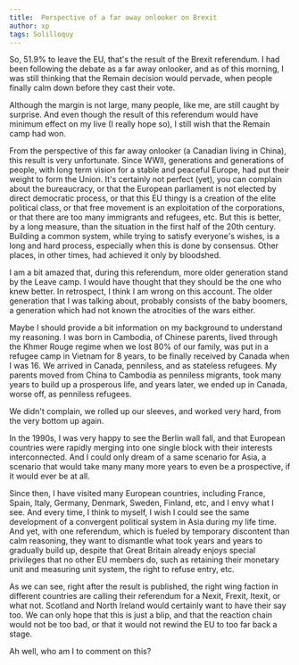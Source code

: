 ```yaml
---
title:  Perspective of a far away onlooker on Brexit
author: xp
tags: Solilloquy
---
```

So, 51.9% to leave the EU, that's the result of the Brexit referendum. I had been following the debate as a far away onlooker, and as of this morning, I was still thinking that the Remain decision would pervade, when people finally calm down before they cast their vote.

Although the margin is not large, many people, like me, are still caught by surprise. And even though the result of this referendum would have minimum effect on my live (I really hope so), I still wish that the Remain camp had won.

From the perspective of this far away onlooker (a Canadian living in China), this result is very unfortunate. Since WWII, generations and generations of people, with long term vision for a stable and peaceful Europe, had put their weight to form the Union. It's certainly not perfect (yet), you can complain about the bureaucracy, or that the European parliament is not elected by direct democratic process, or that this EU thingy is a creation of the elite political class, or that free movement is an exploitation of the corporations, or that there are too many immigrants and refugees, etc. But this is better, by a long measure, than the situation in the first half of the 20th century. Building a common system, while trying to satisfy everyone's wishes, is a long and hard process, especially when this is done by consensus. Other places, in other times, had achieved it only by bloodshed.

I am a bit amazed that, during this referendum, more older generation stand by the Leave camp. I would have thought that they should be the one who knew better. In retrospect, I think I am wrong on this account. The older generation that I was talking about, probably consists of the baby boomers, a generation which had not known the atrocities of the wars either.

Maybe I should provide a bit information on my background to understand my reasoning. I was born in Cambodia, of Chinese parents, lived through the Khmer Rouge regime when we lost 80% of our family, was put in a refugee camp in Vietnam for 8 years, to be finally received by Canada when I was 16. We arrived in Canada, penniless, and as stateless refugees. My parents moved from China to Cambodia as penniless migrants, took many years to build up a prosperous life, and years later, we ended up in Canada, worse off, as penniless refugees.

We didn't complain, we rolled up our sleeves, and worked very hard, from the very bottom up again.

In the 1990s, I was very happy to see the Berlin wall fall, and that European countries were rapidly merging into one single block with their interests interconnected. And I could only dream of a same scenario for Asia, a scenario that would take many many more years to even be a prospective, if it would ever be at all.

Since then, I have visited many European countries, including France, Spain, Italy, Germany, Denmark, Sweden, Finland, etc, and I envy what I see. And every time, I think to myself, I wish I could see the same development of a convergent political system in Asia during my life time. And yet, with one referendum, which is fueled by temporary discontent than calm reasoning, they want to dismantle what took years and years to gradually build up, despite that Great Britain already enjoys special privileges that no other EU members do, such as retaining their monetary unit and measuring unit system, the right to refuse entry, etc.

As we can see, right after the result is published, the right wing faction in different countries are calling their referendum for a Nexit, Frexit, Itexit, or what not. Scotland and North Ireland would certainly want to have their say too. We can only hope that this is just a blip, and that the reaction chain would not be too bad, or that it would not rewind the EU to too far back a stage.

Ah well, who am I to comment on this?
